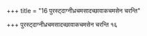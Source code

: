 +++
title = "16 पुरस्ट्दाग्नीध्रचमसादच्छावाकचमसेन चरन्ति"

+++
पुरस्ट्दाग्नीध्रचमसादच्छावाकचमसेन चरन्ति १६